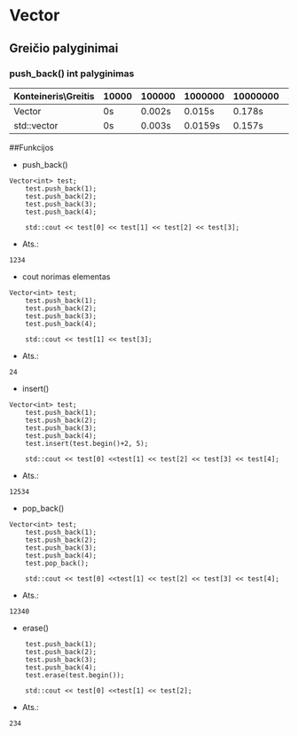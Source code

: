 # Vector

## Greičio palyginimai

### push_back() int palyginimas

| Konteineris\Greitis | 10000 | 100000 | 1000000 | 10000000 | 100000000 |
|---------------------|-------|--------|---------|----------|-----------|
| Vector              | 0s    | 0.002s | 0.015s  | 0.178s   | 1.49s     |
| std::vector         | 0s    | 0.003s | 0.0159s | 0.157s   | 1.37s     |


##Funkcijos 

* push_back()
```
Vector<int> test;
    test.push_back(1);
    test.push_back(2);
    test.push_back(3);
    test.push_back(4);

    std::cout << test[0] << test[1] << test[2] << test[3];
```
* Ats.:
```
1234
```
* cout norimas elementas
```
Vector<int> test;
    test.push_back(1);
    test.push_back(2);
    test.push_back(3);
    test.push_back(4);

    std::cout << test[1] << test[3];
```
* Ats.:
```
24
```
* insert()
```
Vector<int> test;
    test.push_back(1);
    test.push_back(2);
    test.push_back(3);
    test.push_back(4);
    test.insert(test.begin()+2, 5);

    std::cout << test[0] <<test[1] << test[2] << test[3] << test[4];
```
* Ats.:
```
12534
```
* pop_back()
```
Vector<int> test;
    test.push_back(1);
    test.push_back(2);
    test.push_back(3);
    test.push_back(4);
    test.pop_back();    

    std::cout << test[0] <<test[1] << test[2] << test[3] << test[4];
```
* Ats.:
```
12340
```
* erase()
```Vector<int> test;
    test.push_back(1);
    test.push_back(2);
    test.push_back(3);
    test.push_back(4);  
    test.erase(test.begin());

    std::cout << test[0] <<test[1] << test[2];
```
* Ats.:
```
234
```
